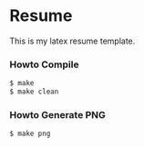 Resume
======

This is my latex resume template.

### Howto Compile

```bash
$ make
$ make clean
```

### Howto Generate PNG

```bash
$ make png
```

